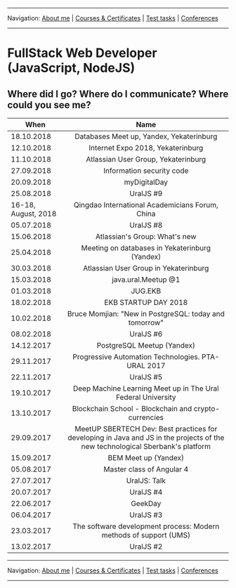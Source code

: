 
___
Navigation: 
[About me](README.md "My experience, skills") |
[Courses & Certificates](COURSES.md "What am I learning?") |
[Test tasks](TESTS.md "I did this projects") |
[Conferences](CONFERENCES.md "Where could you see me?")
___

# FullStack Web Developer (JavaScript, NodeJS)

## Where did I go? Where do I communicate? Where could you see me?

 When        | Name       |
 ------------- |:-------------:|
 18.10.2018      | Databases Meet up, Yandex, Yekaterinburg |
 12.10.2018      | Internet Expo 2018, Yekaterinburg |
 11.10.2018      | Atlassian User Group, Yekaterinburg |
 27.09.2018      | Information security code |
 20.09.2018      | myDigitalDay |
 25.08.2018      | UralJS #9 |
 16-18, August, 2018     | Qingdao International Academicians Forum, China |
 05.07.2018      | UralJS #8 |
 15.06.2018      | Atlassian's Group: What's new |
 25.04.2018      | Meeting on databases in Yekaterinburg (Yandex)  |
 30.03.2018      | Atlassian User Group in Yekaterinburg  | 
 15.03.2018      | java.ural.Meetup @1 | 
 01.03.2018      | JUG.EKB | 
 18.02.2018      | EKB STARTUP DAY 2018 | 
 10.02.2018      | Bruce Momjian: "New in PostgreSQL: today and tomorrow" |
 08.02.2018      | UralJS #6 |
 14.12.2017      | PostgreSQL Meetup (Yandex) | 
 29.11.2017      | Progressive Automation Technologies. PTA-URAL 2017 | 
 22.11.2017      | UralJS #5 | 
 19.10.2017      | Deep Machine Learning Meet up in The Ural Federal University | 
 13.10.2017      | Blockchain School - Blockchain and crypto-currencies | 
 29.09.2017      | MeetUP SBERTECH Dev: Best practices for developing in Java and JS in the projects of the new technological Sberbank's platform | 
 15.09.2017      | BEM Meet up (Yandex) | 
 05.08.2017      | Master class of Angular 4 | 
 27.07.2017      | UralJS: Talk | 
 20.07.2017      | UralJS #4 | 
 22.06.2017      | GeekDay | 
 06.04.2017      | UralJS #3 | 
 23.03.2017      | The software development process: Modern methods of support (UMS) | 
 13.02.2017      | UralJS #2 | 




___
Navigation: 
[About me](README.md "My experience, skills") |
[Courses & Certificates](COURSES.md "What am I learning?") |
[Test tasks](TESTS.md "I did this projects") |
[Conferences](CONFERENCES.md "Where could you see me?")
___
